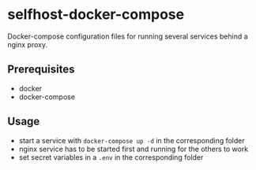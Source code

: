 # selfhost-docker-compose
Docker-compose configuration files for running several services behind a nginx proxy.

## Prerequisites
- docker
- docker-compose

## Usage
- start a service with ``docker-compose up -d`` in the corresponding folder
- nginx service has to be started first and running for the others to work
- set secret variables in a `.env` in the corresponding folder
